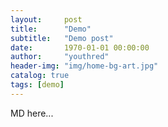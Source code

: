```yaml
---
layout:     post
title:      "Demo"
subtitle:   "Demo post"
date:       1970-01-01 00:00:00
author:     "youthred"
header-img: "img/home-bg-art.jpg"
catalog: true
tags: [demo]
---
```


MD here...
